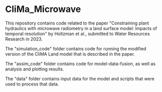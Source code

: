 # CliMa_Microwave
This repository contains code related to the paper "Constraining plant hydraulics with microwave radiometry in a land surface model: Impacts of temporal resolution" by Holtzman et al., submitted to Water Resources Research in 2023.

The "simulation_code" folder contains code for running the modified version of the CliMA Land model that is described in the paper.

The "assim_code" folder contains code for model-data-fusion, as well as analysis and plotting results.

The "data" folder contains input data for the model and scripts that were used to process that data.

